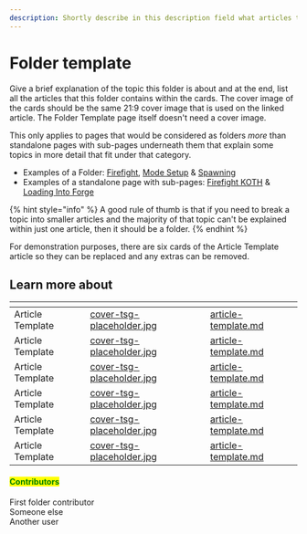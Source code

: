 ```yaml
---
description: Shortly describe in this description field what articles this folder is about.
---
```


# Folder template

Give a brief explanation of the topic this folder is about and at the end, list all the articles that this folder contains within the cards. The cover image of the cards should be the same 21:9 cover image that is used on the linked article. The Folder Template page itself doesn't need a cover image.

This only applies to pages that would be considered as folders _more_ than standalone pages with sub-pages underneath them that explain some topics in more detail that fit under that category.

* Examples of a Folder: [Firefight](../../../forge/modes/firefight/), [Mode Setup](../../../forge/standards/mode-setup/) & [Spawning](../../../forge/spawning/)
* Examples of a standalone page with sub-pages: [Firefight KOTH](../../../forge/modes/firefight/firefight-koth/) & [Loading Into Forge](../../../forge/forge-basics-and-ui/loading-into-forge/)

{% hint style="info" %}
A good rule of thumb is that if you need to break a topic into smaller articles and the majority of that topic can't be explained within just one article, then it should be a folder.
{% endhint %}

For demonstration purposes, there are six cards of the Article Template article so they can be replaced and any extras can be removed.

## Learn more about

<table data-view="cards"><thead><tr><th></th><th data-hidden data-card-cover data-type="files"></th><th data-hidden data-card-target data-type="content-ref"></th></tr></thead><tbody><tr><td>Article Template</td><td><a href="../../../.gitbook/assets/cover-tsg-placeholder.jpg">cover-tsg-placeholder.jpg</a></td><td><a href="article-template.md">article-template.md</a></td></tr><tr><td>Article Template</td><td><a href="../../../.gitbook/assets/cover-tsg-placeholder.jpg">cover-tsg-placeholder.jpg</a></td><td><a href="article-template.md">article-template.md</a></td></tr><tr><td>Article Template</td><td><a href="../../../.gitbook/assets/cover-tsg-placeholder.jpg">cover-tsg-placeholder.jpg</a></td><td><a href="article-template.md">article-template.md</a></td></tr><tr><td>Article Template</td><td><a href="../../../.gitbook/assets/cover-tsg-placeholder.jpg">cover-tsg-placeholder.jpg</a></td><td><a href="article-template.md">article-template.md</a></td></tr><tr><td>Article Template</td><td><a href="../../../.gitbook/assets/cover-tsg-placeholder.jpg">cover-tsg-placeholder.jpg</a></td><td><a href="article-template.md">article-template.md</a></td></tr><tr><td>Article Template</td><td><a href="../../../.gitbook/assets/cover-tsg-placeholder.jpg">cover-tsg-placeholder.jpg</a></td><td><a href="article-template.md">article-template.md</a></td></tr></tbody></table>



#### <mark style="color:green;">Contributors</mark>

First folder contributor\
Someone else\
Another user
